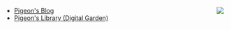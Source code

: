 <!-- ## Hi there 👋 -->
<!-- [![Anurag's GitHub stats](https://github-readme-stats.vercel.app/api?username=FishCat233&show_icons=true)](https://github.com/anuraghazra/github-readme-stats) -->
<img align="right" src="https://github-readme-stats.vercel.app/api?username=FishCat233&show_icons=true"></img>
- [Pigeon's Blog](https://blog.whispery.top)
- [Pigeon's Library (Digital Garden)](https://library.whispery.top/)

<!-- [![Top Langs](https://github-readme-stats.vercel.app/api/top-langs/?username=FishCat233&layout=compact&hide=html,css)](https://github.com/anuraghazra/github-readme-stats) -->

<!--
**FishCat233/FishCat233** is a ✨ _special_ ✨ repository because its `README.md` (this file) appears on your GitHub profile.

Here are some ideas to get you started:

- 🔭 I’m currently working on ...
- 🌱 I’m currently learning ...
- 👯 I’m looking to collaborate on ...
- 🤔 I’m looking for help with ...
- 💬 Ask me about ...
- 📫 How to reach me: ...
- 😄 Pronouns: ...
- ⚡ Fun fact: ...
-->
